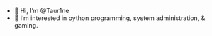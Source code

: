 - 👋 Hi, I’m @Taur1ne
- 👀 I’m interested in python programming, system administration, & gaming. 


<!---
Taur1ne/Taur1ne is a ✨ special ✨ repository because its `README.md` (this file) appears on your GitHub profile.
You can click the Preview link to take a look at your changes.
--->
